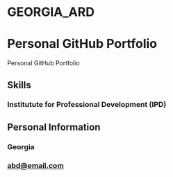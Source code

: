 # GEORGIA_ARD
# Personal GitHub Portfolio
Personal GitHub Portfolio

## Skills

### Institutute for Professional Development (IPD)

## Personal Information

### Georgia

### abd@email.com
